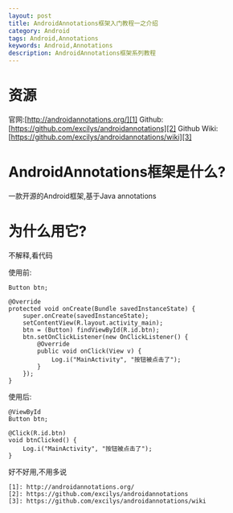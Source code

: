 ```yaml
---
layout: post
title: AndroidAnnotations框架入门教程一之介绍
category: Android
tags: Android,Annotations
keywords: Android,Annotations
description: AndroidAnnotations框架系列教程
---
```


# 资源
官网:[http://androidannotations.org/][1]
Github:[https://github.com/excilys/androidannotations][2]
Github Wiki:[https://github.com/excilys/androidannotations/wiki][3]

# AndroidAnnotations框架是什么?

一款开源的Android框架,基于Java annotations

# 为什么用它?

不解释,看代码

使用前:

    Button btn;

    @Override
    protected void onCreate(Bundle savedInstanceState) {
        super.onCreate(savedInstanceState);
        setContentView(R.layout.activity_main);
        btn = (Button) findViewById(R.id.btn);
        btn.setOnClickListener(new OnClickListener() {
            @Override
            public void onClick(View v) {
                Log.i("MainActivity", "按钮被点击了");
            }
        });
    }

使用后:

    @ViewById
    Button btn;

    @Click(R.id.btn)
    void btnClicked() {
        Log.i("MainActivity", "按钮被点击了");
    }

好不好用,不用多说

    [1]: http://androidannotations.org/
    [2]: https://github.com/excilys/androidannotations
    [3]: https://github.com/excilys/androidannotations/wiki
